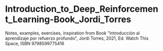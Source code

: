# Introduction_to_Deep_Reinforcement_Learning-Book_Jordi_Torres
Notes, examples, exercises, inspiration from Book  "Introducción al aprendizaje por refuerzo profundo", Jordi Torres, 2021, Ed. Watch This Space, ISBN 9798599775416
